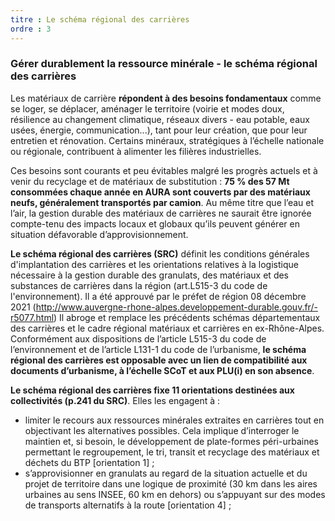 ```yaml
---
titre : Le schéma régional des carrières
ordre : 3
---
```

### Gérer durablement la ressource minérale - le schéma régional des carrières

Les matériaux de carrière **répondent à des besoins fondamentaux** comme se loger, se déplacer, aménager le territoire (voirie et modes doux, résilience au changement climatique, réseaux divers - eau potable, eaux usées, énergie, communication...), tant pour leur création, que pour leur entretien et rénovation. Certains minéraux, stratégiques à l’échelle nationale ou régionale, contribuent à alimenter les filières industrielles. 

Ces besoins sont courants et peu évitables malgré les progrès actuels et à venir du recyclage et de matériaux de substitution : **75 % des 57 Mt consommées chaque année en AURA sont couverts par des matériaux neufs, généralement transportés par camion**. Au même titre que l’eau et l’air, la gestion durable des matériaux de carrières ne saurait être ignorée compte-tenu des impacts locaux et globaux qu’ils peuvent générer en situation défavorable d’approvisionnement. 

**Le schéma régional des carrières (SRC)** définit les conditions générales d'implantation des carrières et les orientations relatives à la logistique nécessaire à la gestion durable des granulats, des matériaux et des substances de carrières dans la région (art.L515-3 du code de l'environnement). Il a été approuvé par le préfet de région 08 décembre 2021 (http://www.auvergne-rhone-alpes.developpement-durable.gouv.fr/-r5077.html)
Il abroge et remplace les précédents schémas départementaux des carrières et le cadre régional matériaux et carrières en ex-Rhône-Alpes. 
Conformément aux dispositions de l’article L515-3 du code de l’environnement et de l’article L131-1 du code de l’urbanisme, **le schéma régional des carrières est opposable avec un lien de compatibilité aux documents d’urbanisme, à l’échelle SCoT et aux PLU(i) en son absence**. 

**Le schéma régional des carrières fixe 11 orientations destinées aux collectivités (p.241 du SRC)**. Elles les engagent à :
- limiter le recours aux ressources minérales extraites en carrières tout en objectivant les alternatives possibles. Cela implique d’interroger le maintien et, si besoin, le développement de plate-formes péri-urbaines permettant le regroupement, le tri, transit et recyclage des matériaux et déchets du BTP  [orientation 1] ;
- s’approvisionner en granulats au regard de la situation actuelle et du projet de territoire dans une logique de proximité (30 km dans les aires urbaines au sens INSEE, 60 km en dehors) ou s’appuyant sur des modes de transports alternatifs à la route [orientation 4] ;
